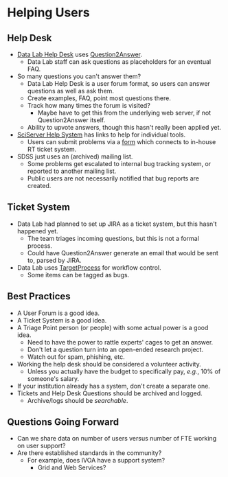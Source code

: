 # Helping Users

## Help Desk

* [Data Lab Help Desk](http://datalab.noao.edu/help/) uses [Question2Answer](http://www.question2answer.org/).
  - Data Lab staff can ask questions as placeholders for an eventual FAQ.
* So many questions you can't answer them?
  - Data Lab Help Desk is a user forum format, so users can answer questions as well as ask them.
  - Create examples, FAQ, point most questions there.
  - Track how many times the forum is visited?
    - Maybe have to get this from the underlying web server, if not Question2Answer itself.
  - Ability to upvote answers, though this hasn't really been applied yet.
* [SciServer Help System](http://www.sciserver.org/support/help/) has links to help for individual tools.
  - Users can submit problems via a [form](http://www.sciserver.org/support/bug-report-and-suggestion-form/) which connects to in-house RT ticket system.
* SDSS just uses an (archived) mailing list.
  - Some problems get escalated to internal bug tracking system, or reported to another mailing list.
  - Public users are not necessarily notified that bug reports are created.

## Ticket System

* Data Lab had planned to set up JIRA as a ticket system, but this hasn't happened yet.
  - The team triages incoming questions, but this is not a formal process.
  - Could have Question2Answer generate an email that would be sent to, parsed by JIRA.
* Data Lab uses [TargetProcess](https://www.targetprocess.com/) for workflow control.
  - Some items can be tagged as bugs.

## Best Practices

* A User Forum is a good idea.
* A Ticket System is a good idea.
* A Triage Point person (or people) with some actual power is a good idea.
  - Need to have the power to rattle experts' cages to get an answer.
  - Don't let a question turn into an open-ended research project.
  - Watch out for spam, phishing, etc.
* Working the help desk should be considered a volunteer activity.
  - Unless you actually have the budget to specifically pay, *e.g.*, 10% of someone's salary.
* If your institution already has a system, don't create a separate one.
* Tickets and Help Desk Questions should be archived and logged.
  - Archive/logs should be *searchable*.

## Questions Going Forward

* Can we share data on number of users versus number of FTE working on user support?
* Are there established standards in the community?
  - For example, does IVOA have a support system?
    - Grid and Web Services?

